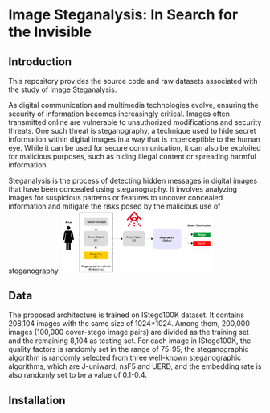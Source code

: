 # Image Steganalysis: In Search for the Invisible
## Introduction 
This repository provides the source code and raw datasets associated with the study of Image Steganalysis.

As digital communication and multimedia technologies evolve, ensuring the security of information becomes increasingly critical. Images often transmitted online are vulnerable to unauthorized modifications and security threats. One such threat is steganography, a technique used to hide secret information within digital images in a way that is imperceptible to the human eye. While it can be used for secure communication, it can also be exploited for malicious purposes, such as hiding illegal content or spreading harmful information.

Steganalysis is the process of detecting hidden messages in digital images that have been concealed using steganography. It involves analyzing images for suspicious patterns or features to uncover concealed information and mitigate the risks posed by the malicious use of steganography.
<img src="steg.png" alt="Steganalysis" width="300">

## Data
The proposed architecture is trained on IStego100K dataset. It contains 208,104 images with the same size of 1024*1024. Among them, 200,000 images (100,000 cover-stego image pairs) are divided as the training set and the remaining 8,104 as testing set. For each image in IStego100K, the quality factors is randomly set in the range of 75-95, the steganographic algorithm is randomly selected from three well-known steganographic algorithms, which are J-uniward, nsF5 and UERD, and the embedding rate is also randomly set to be a value of 0.1-0.4.

## Installation 






